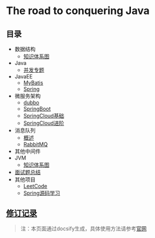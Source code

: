 #  The road to conquering Java   <!-- {docsify-ignore-all} -->

## 目录
* 数据结构
  - [知识体系图](https://www.processon.com/mindmap/609aa0125653bb1477477992)
* Java
  - [并发专题](java/concurrency.md)
* JavaEE
  - [MyBatis](javaee/mybatis.md)
  - [Spring](javaee/spring.md)
* 微服务架构
  - [dubbo](micro/dubbo/dubbo.md)
  - [SpringBoot](micro/springboot/spring-boot.md)
  - [SpringCloud基础](micro/springcloud/spring-cloud.md)
  - [SpringCloud进阶](micro/springcloud/spring-cloud-advanced.md)
* 消息队列
  - [概述](mq/mq.md)
  - [RabbitMQ](mq/rabbit-mq/rabbitmq.md)
* 其他中间件
* JVM 
  - [知识体系图](https://www.processon.com/mindmap/606de1026376893ece7b1d43)
* [面试题总结](https://www.processon.com/mindmap/6069d0781e08534321fa9017)
* 其他项目
  - [LeetCode](https://github.com/WiQin/LeeCode)
  - [Spring源码学习](https://github.com/WiQin/spring-framework/tree/5.2.x)

## [修订记录](history.md)


>注：本页面通过docsify生成，具体使用方法请参考[官网](https://docsify.js.org/#/zh-cn/)

